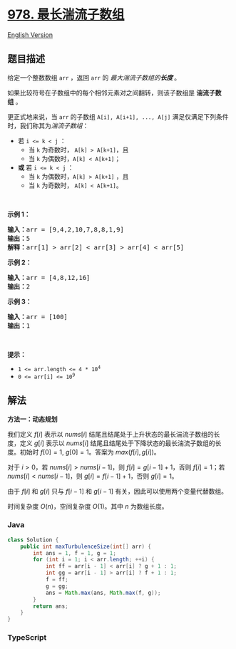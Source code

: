 # [978. 最长湍流子数组](https://leetcode.cn/problems/longest-turbulent-subarray)

[English Version](/solution/0900-0999/0978.Longest%20Turbulent%20Subarray/README_EN.md)

## 题目描述

<!-- 这里写题目描述 -->

<p>给定一个整数数组 <code>arr</code>&nbsp;，返回 <code>arr</code>&nbsp;的&nbsp;<em>最大湍流子数组的<strong>长度</strong></em><strong>&nbsp;</strong>。</p>

<p>如果比较符号在子数组中的每个相邻元素对之间翻转，则该子数组是&nbsp;<strong>湍流子数组</strong>&nbsp;。</p>

<p>更正式地来说，当 <code>arr</code>&nbsp;的子数组&nbsp;<code>A[i], A[i+1], ..., A[j]</code>&nbsp;满足仅满足下列条件时，我们称其为<em>湍流子数组</em>：</p>

<ul>
	<li>若&nbsp;<code>i &lt;= k &lt; j</code>&nbsp;：
    <ul>
    	<li>当 <code>k</code>&nbsp;为奇数时，&nbsp;<code>A[k] &gt; A[k+1]</code>，且</li>
    	<li>当 <code>k</code> 为偶数时，<code>A[k] &lt; A[k+1]</code>；</li>
    </ul>
    </li>
    <li><strong>或 </strong>若&nbsp;<code>i &lt;= k &lt; j</code>&nbsp;：
    <ul>
    	<li>当 <code>k</code> 为偶数时，<code>A[k] &gt; A[k+1]</code>&nbsp;，且</li>
    	<li>当 <code>k</code>&nbsp;为奇数时，&nbsp;<code>A[k] &lt; A[k+1]</code>。</li>
    </ul>
    </li>
</ul>

<p>&nbsp;</p>

<p><strong>示例 1：</strong></p>

<pre>
<strong>输入：</strong>arr = [9,4,2,10,7,8,8,1,9]
<strong>输出：</strong>5
<strong>解释：</strong>arr[1] &gt; arr[2] &lt; arr[3] &gt; arr[4] &lt; arr[5]</pre>

<p><strong>示例 2：</strong></p>

<pre>
<strong>输入：</strong>arr = [4,8,12,16]
<strong>输出：</strong>2
</pre>

<p><strong>示例 3：</strong></p>

<pre>
<strong>输入：</strong>arr = [100]
<strong>输出：</strong>1
</pre>

<p>&nbsp;</p>

<p><strong>提示：</strong></p>

<ul>
	<li><code>1 &lt;= arr.length &lt;= 4 * 10<sup>4</sup></code></li>
	<li><code>0 &lt;= arr[i] &lt;= 10<sup>9</sup></code></li>
</ul>

## 解法

**方法一：动态规划**

我们定义 $f[i]$ 表示以 $nums[i]$ 结尾且结尾处于上升状态的最长湍流子数组的长度，定义 $g[i]$ 表示以 $nums[i]$ 结尾且结尾处于下降状态的最长湍流子数组的长度。初始时 $f[0] = 1$, $g[0] = 1$。答案为 $max(f[i], g[i])$。

对于 $i \gt 0$，若 $nums[i] \gt nums[i - 1]$，则 $f[i] = g[i - 1] + 1$，否则 $f[i] = 1$；若 $nums[i] \lt nums[i - 1]$，则 $g[i] = f[i - 1] + 1$，否则 $g[i] = 1$。

由于 $f[i]$ 和 $g[i]$ 只与 $f[i - 1]$ 和 $g[i - 1]$ 有关，因此可以使用两个变量代替数组。

时间复杂度 $O(n)$，空间复杂度 $O(1)$。其中 $n$ 为数组长度。

### **Java**

```java
class Solution {
    public int maxTurbulenceSize(int[] arr) {
        int ans = 1, f = 1, g = 1;
        for (int i = 1; i < arr.length; ++i) {
            int ff = arr[i - 1] < arr[i] ? g + 1 : 1;
            int gg = arr[i - 1] > arr[i] ? f + 1 : 1;
            f = ff;
            g = gg;
            ans = Math.max(ans, Math.max(f, g));
        }
        return ans;
    }
}
```

### **TypeScript**
